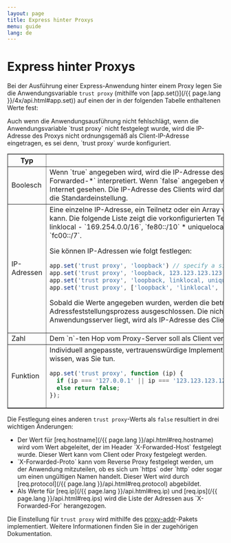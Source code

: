 ```yaml
---
layout: page
title: Express hinter Proxys
menu: guide
lang: de
---
```


# Express hinter Proxys

Bei der Ausführung einer Express-Anwendung hinter einem Proxy legen Sie die Anwendungsvariable `trust proxy` (mithilfe von [app.set()](/{{ page.lang }}/4x/api.html#app.set)) auf einen der in der folgenden Tabelle enthaltenen Werte fest:

<div class="doc-box doc-info" markdown="1">
Auch wenn die Anwendungsausführung nicht fehlschlägt, wenn die Anwendungsvariable `trust proxy` nicht festgelegt wurde, wird die IP-Adresse des Proxys nicht ordnungsgemäß als Client-IP-Adresse eingetragen, es sei denn, `trust proxy` wurde konfiguriert.
</div>

<table class="doctable" border="1" markdown="1">
  <thead><tr><th>Typ</th><th>Wert</th></tr></thead>
  <tbody>
    <tr>
      <td>Boolesch</td>
<td markdown="1">
Wenn `true` angegeben wird, wird die IP-Adresse des Clients als der äußerst rechte Eintrag im Header `X-Forwarded-*` interpretiert.
Wenn `false` angegeben wird, wird die Anwendung als direkte Verbindung zum Internet gesehen. Die IP-Adresse des Clients wird dann von `req.connection.remoteAddress` abgeleitet. Dies ist die Standardeinstellung.
</td>
    </tr>
    <tr>
      <td>IP-Adressen</td>
<td markdown="1">
Eine einzelne IP-Adresse, ein Teilnetz oder ein Array von IP-Adressen und Teilnetzen, denen vertraut werden kann. Die folgende Liste zeigt die vorkonfigurierten Teilnetznamen:
* loopback - `127.0.0.1/8`, `::1/128`
* linklocal - `169.254.0.0/16`, `fe80::/10`
* uniquelocal - `10.0.0.0/8`, `172.16.0.0/12`, `192.168.0.0/16`, `fc00::/7`.

Sie können IP-Adressen wie folgt festlegen:

```js
app.set('trust proxy', 'loopback') // specify a single subnet
app.set('trust proxy', 'loopback, 123.123.123.123') // specify a subnet and an address
app.set('trust proxy', 'loopback, linklocal, uniquelocal') // specify multiple subnets as CSV
app.set('trust proxy', ['loopback', 'linklocal', 'uniquelocal']) // specify multiple subnets as an array
```

Sobald die Werte angegeben wurden, werden die betreffenden IP-Adressen und Teilnetze aus dem Adressfeststellungsprozess ausgeschlossen. Die nicht vertrauenswürdige IP-Adresse, die am nächsten zum Anwendungsserver liegt, wird als IP-Adresse des Clients festgelegt.
</td>
    </tr>
    <tr>
      <td>Zahl</td>
<td markdown="1">
Dem `n`-ten Hop vom Proxy-Server soll als Client vertraut werden.
</td>
    </tr>
    <tr>
      <td>Funktion</td>
<td markdown="1">
Individuell angepasste, vertrauenswürdige Implementierung. Dies sollten Sie nur verwenden, wenn Sie genau wissen, was Sie tun. 

```js
app.set('trust proxy', function (ip) {
  if (ip === '127.0.0.1' || ip === '123.123.123.123') return true; // trusted IPs
  else return false;
});
```
</td>
    </tr>
  </tbody>
</table>

Die Festlegung eines anderen `trust proxy`-Werts als `false` resultiert in drei wichtigen Änderungen:

<ul>
  <li markdown="1">Der Wert für [req.hostname](/{{ page.lang }}/api.html#req.hostname) wird vom Wert abgeleitet, der im Header `X-Forwarded-Host` festgelegt wurde. Dieser Wert kann vom Client oder Proxy festgelegt werden.
</li>
  <li markdown="1">`X-Forwarded-Proto` kann vom Reverse Proxy festgelegt werden, um der Anwendung mitzuteilen, ob es sich um `https` oder `http` oder sogar um einen ungültigen Namen handelt. Dieser Wert wird durch [req.protocol](/{{ page.lang }}/api.html#req.protocol) abgebildet.
  </li>
  <li markdown="1">Als Werte für [req.ip](/{{ page.lang }}/api.html#req.ip) und [req.ips](/{{ page.lang }}/api.html#req.ips) wird die Liste der Adressen aus `X-Forwarded-For` herangezogen.
  </li>
</ul>

Die Einstellung für `trust proxy` wird mithilfe des [proxy-addr](https://www.npmjs.com/package/proxy-addr)-Pakets implementiert. Weitere Informationen finden Sie in der zugehörigen Dokumentation.
